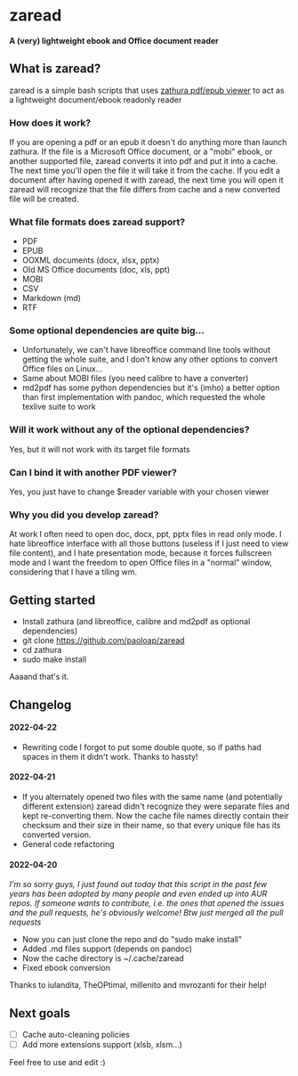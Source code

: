 # zaread

#### A (very) lightweight ebook and Office document reader

## What is zaread?
zaread is a simple bash scripts that uses [zathura pdf/epub viewer](https://pwmt.org/projects/zathura/) to act as a lightweight document/ebook readonly reader

### How does it work?
If you are opening a pdf or an epub it doesn't do anything more than launch zathura. If the file is a Microsoft Office document, or a "mobi" ebook, or another supported file, zaread converts it into pdf and put it into a cache. The next time you'll open the file it will take it from the cache. If you edit a document after having opened it with zaread, the next time you will open it zaread will recognize that the file differs from cache and a new converted file will be created.

### What file formats does zaread support?
- PDF
- EPUB
- OOXML documents (docx, xlsx, pptx)
- Old MS Office documents (doc, xls, ppt)
- MOBI
- CSV
- Markdown (md)
- RTF

### Some optional dependencies are quite big...
- Unfortunately, we can't have libreoffice command line tools without getting the whole suite, and I don't know any other options to convert Office files on Linux...
- Same about MOBI files (you need calibre to have a converter)
- md2pdf has some python dependencies but it's (imho) a better option than first implementation with pandoc, which requested the whole texlive suite to work

### Will it work without any of the optional dependencies?
Yes, but it will not work with its target file formats

### Can I bind it with another PDF viewer?
Yes, you just have to change $reader variable with your chosen viewer

### Why you did you develop zaread?
At work I often need to open doc, docx, ppt, pptx files in read only mode. I hate libreoffice interface with all those buttons (useless if I just need to view file content), and I hate presentation mode, because it forces fullscreen mode and I want the freedom to open Office files in a "normal" window, considering that I have a tiling wm.

## Getting started
- Install zathura (and libreoffice, calibre and md2pdf as optional dependencies)
- git clone https://github.com/paoloap/zaread
- cd zathura
- sudo make install

Aaaand that's it.

## Changelog
#### 2022-04-22
- Rewriting code I forgot to put some double quote, so if paths had spaces in them it didn't work. Thanks to hassty!

#### 2022-04-21
- If you alternately opened two files with the same name (and potentially different extension) zaread didn't recognize they were separate files and kept re-converting them. Now the cache file names directly contain their checksum and their size in their name, so that every unique file has its converted version.
- General code refactoring

#### 2022-04-20

_I'm so sorry guys, I just found out today that this script in the past few years has been adopted by many people and even ended up into AUR repos.  If someone wants to contribute, i.e. the ones that opened the issues and the pull requests, he's obviously welcome! Btw just merged all the pull requests_

- Now you can just clone the repo and do "sudo make install"
- Added .md files support (depends on pandoc)
- Now the cache directory is ~/.cache/zaread
- Fixed ebook conversion

Thanks to iulandita, TheOPtimal, millenito and mvrozanti for their help!



## Next goals
- [ ] Cache auto-cleaning policies
- [ ] Add more extensions support (xlsb, xlsm...)

Feel free to use and edit :)
